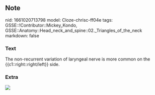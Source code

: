 ## Note
nid: 1661020713798
model: Cloze-chrisc-ff04e
tags: GSSE::!Contributor::Mickey_Kondo, GSSE::Anatomy::Head_neck_and_spine::02._Triangles_of_the_neck
markdown: false

### Text
The non-recurrent variation of laryngeal nerve is more common on the {{c1::right::right/left}} side.

### Extra
<img src="fig-2-full.png">

